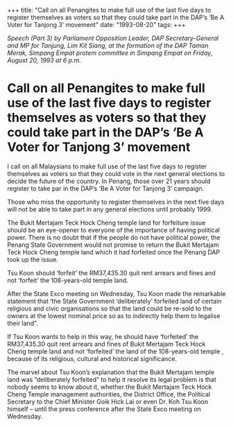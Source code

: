 +++ 
title: "Call on all Penangites to make full use of the last five days to register themselves as voters so that they could take part in the DAP’s ‘Be A Voter for Tanjong 3’ movement"
date: "1993-08-20"
tags:
+++

_Speech (Part 3)  by Parliament Opposition Leader, DAP Secretary-General and MP for Tanjung, Lim Kit Siang, at the formation of the DAP Taman Merak, Simpang Empat protem committee in Simpang Empat on Friday, August 20, 1993 at 6 p.m._

# Call on all Penangites to make full use of the last five days to register themselves as voters so that they could take part in the DAP’s ‘Be A Voter for Tanjong 3’ movement

I call on all Malaysians to make full use of the last five days to register themselves as voters so that they could vote in the next general elections to decide the future of the country. In Penang, those over 21 years should register to take par in the DAP’s ‘Be A Voter for Tanjong 3’ campaign.</u>

Those who miss the opportunity to register themselves in the next five days will not be able to take part in any general elections until probably 1999.

The Bukit Mertajam Teck Hock Cheng temple land for forfeiture issue should be an eye-opener to everyone of the importance of having political power. There is no doubt that if the people do not have political power, the Penang State Government would not promise to return the Bukit Mertajam Teck Hock Cheng temple land which it had forfeited once the Penang DAP took up the issue.

Tsu Koon should ‘forfeit’ the RM37,435.30 quit rent arrears and fines and not ‘forfeit’ the 108-years-old temple land.


After the State Exco meeting on Wednesday, Tsu Koon made the remarkable statement that ‘the State Government ‘deliberately’ forfeited land of certain religious and civic organisations so that the land could be re-sold to the owners at the lowest nominal price so as to indirectly help them to legalise their land”.

If Tsu Koon wants to help in this way, he should have ‘forfeited’ the RM37,435.30 quit rent arrears and fines of Bukit Mertajam Teck Hock Cheng temple land and not ‘forfeited’ the land of the 108-years-old temple , because of its religious, cultural and historical significance.

The marvel about Tsu Koon’s explanation that the Bukit Mertajam temple land was “deliberately forfeited” to help it resolve its legal problem is that nobody seems to know about it, whether the Bukit Mertajam Teck Hock Cheng Temple management authorities, the District Office, the Political Secretary to the Chief Minister Goik Hick Lai or even Dr. Koh Tsu Koon himself – until the press conference after the State Exco meeting on Wednesday.
 
